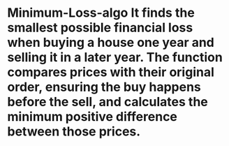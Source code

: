 # Minimum-Loss-algo It finds the smallest possible financial loss when buying a house one year and selling it in a later year. The function compares prices with their original order, ensuring the buy happens before the sell, and calculates the minimum positive difference between those prices.
